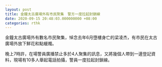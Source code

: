 ```yaml
---
layout: post
title: 金鐘太古廣場外有市民聚集　警方一度拉起封鎖線
date: 2020-09-15 20:48:03.000000000 +08:00
categories: rthk
---
```


金鐘太古廣場外有數名市民聚集，悼念去年6月墮樓身亡的梁凌杰，有市民在太古廣場外放下鮮花和點蠟燭。

晚上7時許，在場警員廣播禁止多於4人聚集的訊息，又將幾個人帶到一邊登記資料，現場有10多人舉起電話拍攝，警員一度拉起封鎖線。
